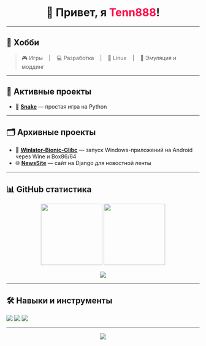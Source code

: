 <h1 align="center">👋 Привет, я <span style="color:#ff0044;">Tenn888</span>!</h1>

---

## 🧠 **Хобби**
> 🎮 Игры &nbsp;&nbsp; | &nbsp;&nbsp; 💻 Разработка &nbsp;&nbsp; | &nbsp;&nbsp; 🐧 Linux &nbsp;&nbsp; | &nbsp;&nbsp; 🔧 Эмуляция и моддинг

---

## 🚧 **Активные проекты**

- 🐍 **[Snake](https://github.com/Tenn888/Snake)** — простая игра на Python

---

## 🗂️ **Архивные проекты**

- 🧊 **[Winlator-Bionic-Glibc](https://github.com/Tenn888/Winlator-Bionic-Glibc)** — запуск Windows-приложений на Android через Wine и Box86/64  
- 🌐 **[NewsSite](https://github.com/Tenn888/NewsSite)** — сайт на Django для новостной ленты

---

## 📊 **GitHub статистика**

<p align="center">
  <img src="https://github-readme-stats.vercel.app/api?username=Tenn888&show_icons=true&theme=radical" height="160"/>
  <img src="https://github-readme-stats.vercel.app/api/top-langs/?username=Tenn888&layout=compact&theme=radical" height="160"/>
</p>

<p align="center">
  <img src="https://streak-stats.demolab.com/?user=Tenn888&theme=radical&hide_border=true" />
</p>

---

## 🛠️ **Навыки и инструменты**

<p>
  <img src="https://img.shields.io/badge/Linux-FCC624?style=for-the-badge&logo=linux&logoColor=black"/>
  <img src="https://img.shields.io/badge/Python-3776AB?style=for-the-badge&logo=python&logoColor=white"/>
  <img src="https://img.shields.io/badge/Git-F05032?style=for-the-badge&logo=git&logoColor=white"/>
</p>

---

<p align="center">
  <img src="https://capsule-render.vercel.app/api?type=waving&height=100&color=gradient&section=footer"/>
</p>
